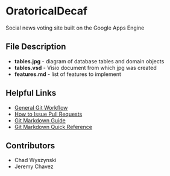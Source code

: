 OratoricalDecaf
===============

Social news voting site built on the Google Apps Engine

## File Description
*  **tables.jpg** - diagram of database tables and domain objects
*  **tables.vsd** - Visio document from which jpg was created
*  **features.md** - list of features to implement

## Helpful Links
* [General Git Workflow](http://learn.github.com/p/normal.html)
* [How to Issue Pull Requests](https://help.github.com/articles/using-pull-requests)
* [Git Markdown Guide](http://daringfireball.net/projects/markdown/syntax)
* [Git Markdown Quick Reference](http://nestacms.com/docs/creating-content/markdown-cheat-sheet)

## Contributors
* Chad Wyszynski
* Jeremy Chavez